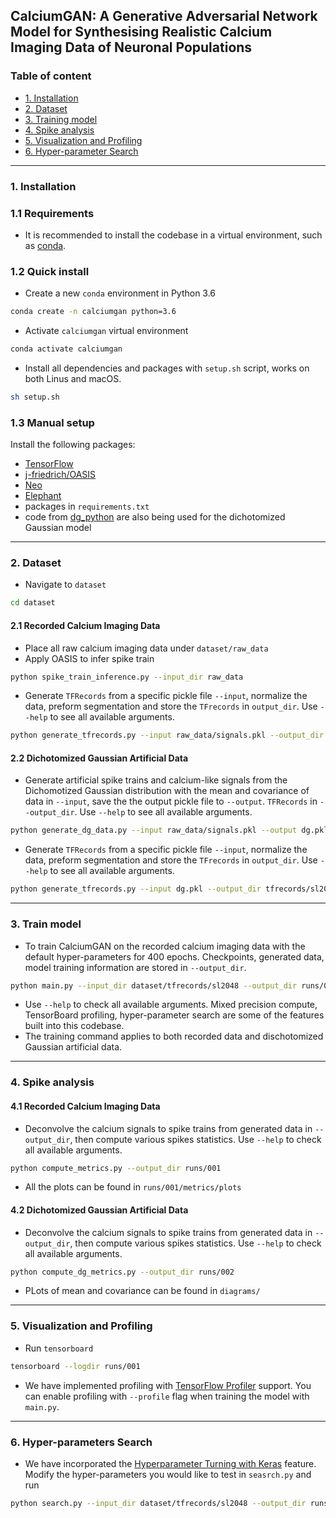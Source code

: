 ## CalciumGAN: A Generative Adversarial Network Model for Synthesising Realistic Calcium Imaging Data of Neuronal Populations

### Table of content
- [1. Installation](#1-installation)
- [2. Dataset](#2-dataset)
- [3. Training model](#3-train-model)
- [4. Spike analysis](#4-spike-analysis)
- [5. Visualization and Profiling](#5-visualization-and-profiling)
- [6. Hyper-parameter Search](#6-hyper-parameters-search)
    
---

### 1. Installation

### 1.1 Requirements
- It is recommended to install the codebase in a virtual environment, 
such as [conda](https://conda.io/en/latest/).

### 1.2 Quick install
- Create a new `conda` environment in Python 3.6
```bash
conda create -n calciumgan python=3.6
```
- Activate `calciumgan` virtual environment
```bash
conda activate calciumgan
```
- Install all dependencies and packages with `setup.sh` script, works on both Linus and macOS.
```bash
sh setup.sh
```

### 1.3 Manual setup
Install the following packages:
- [TensorFlow](https://tensorflow.org)
- [j-friedrich/OASIS](https://github.com/j-friedrich/OASIS)
- [Neo](https://github.com/NeuralEnsemble/python-neo)
- [Elephant](https://github.com/NeuralEnsemble/elephant)
- packages in `requirements.txt`
- code from [dg_python](https://github.com/mackelab/dg_python) are also being 
used for the dichotomized Gaussian model

---

### 2. Dataset
- Navigate to `dataset`
```bash
cd dataset
```

#### 2.1 Recorded Calcium Imaging Data
- Place all raw calcium imaging data under `dataset/raw_data`
- Apply OASIS to infer spike train
```bash
python spike_train_inference.py --input_dir raw_data
```
- Generate `TFRecords` from a specific pickle file `--input`, normalize the 
data, preform segmentation and store the `TFrecords` in `output_dir`. 
Use `--help` to see all available arguments.
```bash
python generate_tfrecords.py --input raw_data/signals.pkl --output_dir tfrecords/sl2048 --sequence_length 2048 --normalize
```

#### 2.2 Dichotomized Gaussian Artificial Data
- Generate artificial spike trains and calcium-like signals from the 
Dichomotized Gaussian distribution with the mean and covariance of data in 
`--input`, save the the output pickle file to `--output`. `TFRecords` in `--output_dir`. Use `--help` to 
see all available arguments.
```bash
python generate_dg_data.py --input raw_data/signals.pkl --output dg.pkl
```
- Generate `TFRecords` from a specific pickle file `--input`, normalize the 
data, preform segmentation and store the `TFrecords` in `output_dir`. 
Use `--help` to see all available arguments.
```bash
python generate_tfrecords.py --input dg.pkl --output_dir tfrecords/sl2048_dg --sequence_length 2048 --normalize
```

---

### 3. Train model
- To train CalciumGAN on the recorded calcium imaging data with the default 
hyper-parameters for 400 epochs. Checkpoints, generated data, model training
information are stored in `--output_dir`.
```bash
python main.py --input_dir dataset/tfrecords/sl2048 --output_dir runs/001 --epochs 400 --batch_size 128 --model wavegan --algoirthm wgan-gp --noise_dim 32 --num_units 64 --kernel_size 24 --strides 2 --phase_shift 10 --layer_norm --mixed_precision --save_generated last 
```
- Use `--help` to check all available arguments. Mixed precision compute, 
TensorBoard profiling, hyper-parameter search are some of the features built 
into this codebase.
- The training command applies to both recorded data and dischotomized 
Gaussian artificial data.

---

### 4. Spike analysis

#### 4.1 Recorded Calcium Imaging Data
- Deconvolve the calcium signals to spike trains from generated data in 
`--output_dir`, then compute various spikes statistics. 
Use `--help` to check all available arguments.
```bash
python compute_metrics.py --output_dir runs/001
```
- All the plots can be found in `runs/001/metrics/plots`

#### 4.2 Dichotomized Gaussian Artificial Data
- Deconvolve the calcium signals to spike trains from generated data in 
`--output_dir`, then compute various spikes statistics. 
Use `--help` to check all available arguments.
```bash
python compute_dg_metrics.py --output_dir runs/002
```
- PLots of mean and covariance can be found in `diagrams/`

---

### 5. Visualization and Profiling
- Run `tensorboard`
```bash
tensorboard --logdir runs/001
```
- We have implemented profiling with 
[TensorFlow Profiler](https://www.tensorflow.org/tensorboard/tensorboard_profiling_keras) support.
You can enable profiling with `--profile` flag when training the model with `main.py`.

---

### 6. Hyper-parameters Search
- We have incorporated the [Hyperparameter Turning with Keras](https://www.tensorflow.org/tensorboard/hyperparameter_tuning_with_hparams) feature. 
Modify the hyper-parameters you would like to test in `seasrch.py` and run
```bash
python search.py --input_dir dataset/tfrecords/sl2048 --output_dir runs/hparams_search --epochs 400 --mixed_precision
```